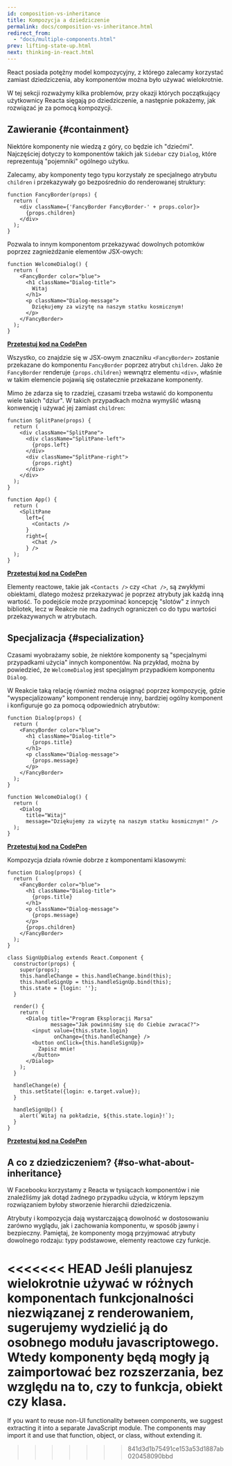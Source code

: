 ```yaml
---
id: composition-vs-inheritance
title: Kompozycja a dziedziczenie
permalink: docs/composition-vs-inheritance.html
redirect_from:
  - "docs/multiple-components.html"
prev: lifting-state-up.html
next: thinking-in-react.html
---
```


React posiada potężny model kompozycyjny, z którego zalecamy korzystać zamiast dziedziczenia, aby komponentów można było używać wielokrotnie.

W tej sekcji rozważymy kilka problemów, przy okazji których początkujący użytkownicy Reacta sięgają po dziedziczenie, a następnie pokażemy, jak rozwiązać je za pomocą kompozycji.

## Zawieranie {#containment}

Niektóre komponenty nie wiedzą z góry, co będzie ich "dziećmi". Najczęściej dotyczy to komponentów takich jak `Sidebar` czy `Dialog`, które reprezentują "pojemniki" ogólnego użytku.

Zalecamy, aby komponenty tego typu korzystały ze specjalnego atrybutu `children` i przekazywały go bezpośrednio do renderowanej struktury:

```js{4}
function FancyBorder(props) {
  return (
    <div className={'FancyBorder FancyBorder-' + props.color}>
      {props.children}
    </div>
  );
}
```

Pozwala to innym komponentom przekazywać dowolnych potomków poprzez zagnieżdżanie elementów JSX-owych:

```js{4-9}
function WelcomeDialog() {
  return (
    <FancyBorder color="blue">
      <h1 className="Dialog-title">
        Witaj
      </h1>
      <p className="Dialog-message">
        Dziękujemy za wizytę na naszym statku kosmicznym!
      </p>
    </FancyBorder>
  );
}
```

**[Przetestuj kod na CodePen](https://codepen.io/gaearon/pen/ozqNOV?editors=0010)**

Wszystko, co znajdzie się w JSX-owym znaczniku `<FancyBorder>` zostanie przekazane do komponentu `FancyBorder` poprzez atrybut `children`. Jako że `FancyBorder` renderuje `{props.children}` wewnątrz elementu `<div>`, właśnie w takim elemencie pojawią się ostatecznie przekazane komponenty.

Mimo że zdarza się to rzadziej, czasami trzeba wstawić do komponentu wiele takich "dziur". W takich przypadkach można wymyślić własną konwencję i używać jej zamiast `children`:

```js{5,8,18,21}
function SplitPane(props) {
  return (
    <div className="SplitPane">
      <div className="SplitPane-left">
        {props.left}
      </div>
      <div className="SplitPane-right">
        {props.right}
      </div>
    </div>
  );
}

function App() {
  return (
    <SplitPane
      left={
        <Contacts />
      }
      right={
        <Chat />
      } />
  );
}
```

[**Przetestuj kod na CodePen**](https://codepen.io/gaearon/pen/gwZOJp?editors=0010)

Elementy reactowe, takie jak `<Contacts />` czy `<Chat />`, są zwykłymi obiektami, dlatego możesz przekazywać je poprzez atrybuty jak każdą inną wartość. To podejście może przypominać koncepcję "slotów" z innych bibliotek, lecz w Reakcie nie ma żadnych ograniczeń co do typu wartości przekazywanych w atrybutach.

## Specjalizacja {#specialization}

Czasami wyobrażamy sobie, że niektóre komponenty są "specjalnymi przypadkami użycia" innych komponentów. Na przykład, można by powiedzieć, że `WelcomeDialog` jest specjalnym przypadkiem komponentu `Dialog`.

W Reakcie taką relację również można osiągnąć poprzez kompozycję, gdzie "wyspecjalizowany" komponent renderuje inny, bardziej ogólny komponent i konfiguruje go za pomocą odpowiednich atrybutów:

```js{5,8,16-18}
function Dialog(props) {
  return (
    <FancyBorder color="blue">
      <h1 className="Dialog-title">
        {props.title}
      </h1>
      <p className="Dialog-message">
        {props.message}
      </p>
    </FancyBorder>
  );
}

function WelcomeDialog() {
  return (
    <Dialog
      title="Witaj"
      message="Dziękujemy za wizytę na naszym statku kosmicznym!" />
  );
}
```

[**Przetestuj kod na CodePen**](https://codepen.io/gaearon/pen/kkEaOZ?editors=0010)

Kompozycja działa równie dobrze z komponentami klasowymi:

```js{10,27-31}
function Dialog(props) {
  return (
    <FancyBorder color="blue">
      <h1 className="Dialog-title">
        {props.title}
      </h1>
      <p className="Dialog-message">
        {props.message}
      </p>
      {props.children}
    </FancyBorder>
  );
}

class SignUpDialog extends React.Component {
  constructor(props) {
    super(props);
    this.handleChange = this.handleChange.bind(this);
    this.handleSignUp = this.handleSignUp.bind(this);
    this.state = {login: ''};
  }

  render() {
    return (
      <Dialog title="Program Eksploracji Marsa"
              message="Jak powinniśmy się do Ciebie zwracać?">
        <input value={this.state.login}
               onChange={this.handleChange} />
        <button onClick={this.handleSignUp}>
          Zapisz mnie!
        </button>
      </Dialog>
    );
  }

  handleChange(e) {
    this.setState({login: e.target.value});
  }

  handleSignUp() {
    alert(`Witaj na pokładzie, ${this.state.login}!`);
  }
}
```

[**Przetestuj kod na CodePen**](https://codepen.io/gaearon/pen/gwZbYa?editors=0010)

## A co z dziedziczeniem? {#so-what-about-inheritance}

W Facebooku korzystamy z Reacta w tysiącach komponentów i nie znaleźliśmy jak dotąd żadnego przypadku użycia, w którym lepszym rozwiązaniem byłoby stworzenie hierarchii dziedziczenia.

Atrybuty i kompozycja dają wystarczającą dowolność w dostosowaniu zarówno wyglądu, jak i zachowania komponentu, w sposób jawny i bezpieczny. Pamiętaj, że komponenty mogą przyjmować atrybuty dowolnego rodzaju: typy podstawowe, elementy reactowe czy funkcje.

<<<<<<< HEAD
Jeśli planujesz wielokrotnie używać w różnych komponentach funkcjonalności niezwiązanej z renderowaniem, sugerujemy wydzielić ją do osobnego modułu javascriptowego. Wtedy komponenty będą mogły ją zaimportować bez rozszerzania, bez względu na to, czy to funkcja, obiekt czy klasa.
=======
If you want to reuse non-UI functionality between components, we suggest extracting it into a separate JavaScript module. The components may import it and use that function, object, or class, without extending it.
>>>>>>> 841d3d1b75491ce153a53d1887ab020458090bbd
